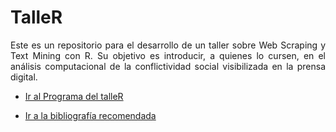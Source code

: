 # TalleR

<p align="justify">
Este es un repositorio para el desarrollo de un taller sobre Web
Scraping y Text Mining con R. Su objetivo es introducir, a quienes lo
cursen, en el análisis computacional de la conflictividad social
visibilizada en la prensa digital.
</p>

-   [Ir al Programa del
    talleR](https://github.com/agusnieto77/TalleR/blob/main/Programa.md)

-   [Ir a la bibliografía
    recomendada](https://github.com/agusnieto77/TalleR/blob/main/Bibliografia.md)
